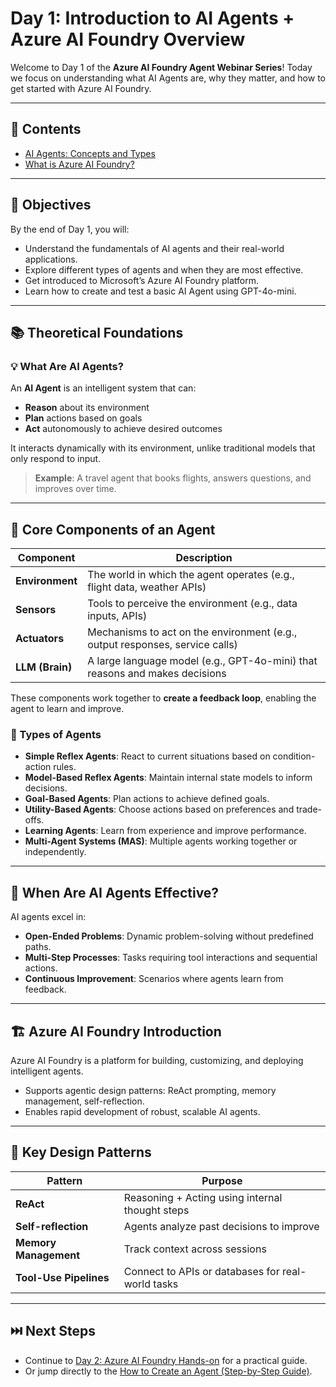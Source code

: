 # Day 1: Introduction to AI Agents + Azure AI Foundry Overview

Welcome to Day 1 of the **Azure AI Foundry Agent Webinar Series**! Today we focus on understanding what AI Agents are, why they matter, and how to get started with Azure AI Foundry.

---

## 📄 Contents

- [AI Agents: Concepts and Types](./ai-agents.md)
- [What is Azure AI Foundry?](./what-is-foundry.md)

---

## 🎯 Objectives

By the end of Day 1, you will:

- Understand the fundamentals of AI agents and their real-world applications.
- Explore different types of agents and when they are most effective.
- Get introduced to Microsoft’s Azure AI Foundry platform.
- Learn how to create and test a basic AI Agent using GPT-4o-mini.

---

## 📚 Theoretical Foundations

### 💡 What Are AI Agents?

An **AI Agent** is an intelligent system that can:
- **Reason** about its environment
- **Plan** actions based on goals
- **Act** autonomously to achieve desired outcomes

It interacts dynamically with its environment, unlike traditional models that only respond to input.

> **Example**: A travel agent that books flights, answers questions, and improves over time.

---

## 🧱 Core Components of an Agent

| Component      | Description |
|----------------|-------------|
| **Environment** | The world in which the agent operates (e.g., flight data, weather APIs) |
| **Sensors**     | Tools to perceive the environment (e.g., data inputs, APIs) |
| **Actuators**   | Mechanisms to act on the environment (e.g., output responses, service calls) |
| **LLM (Brain)** | A large language model (e.g., GPT-4o-mini) that reasons and makes decisions |

These components work together to **create a feedback loop**, enabling the agent to learn and improve.

### 🧠 Types of Agents

- **Simple Reflex Agents**: React to current situations based on condition-action rules.
- **Model-Based Reflex Agents**: Maintain internal state models to inform decisions.
- **Goal-Based Agents**: Plan actions to achieve defined goals.
- **Utility-Based Agents**: Choose actions based on preferences and trade-offs.
- **Learning Agents**: Learn from experience and improve performance.
- **Multi-Agent Systems (MAS)**: Multiple agents working together or independently.

---

## 🤔 When Are AI Agents Effective?

AI agents excel in:

- **Open-Ended Problems**: Dynamic problem-solving without predefined paths.
- **Multi-Step Processes**: Tasks requiring tool interactions and sequential actions.
- **Continuous Improvement**: Scenarios where agents learn from feedback.

---

## 🏗️ Azure AI Foundry Introduction

Azure AI Foundry is a platform for building, customizing, and deploying intelligent agents.

- Supports agentic design patterns: ReAct prompting, memory management, self-reflection.
- Enables rapid development of robust, scalable AI agents.

---

## 🧰 Key Design Patterns

| Pattern               | Purpose |
|-----------------------|---------|
| **ReAct**             | Reasoning + Acting using internal thought steps |
| **Self-reflection**   | Agents analyze past decisions to improve |
| **Memory Management** | Track context across sessions |
| **Tool-Use Pipelines**| Connect to APIs or databases for real-world tasks |

---

## ⏭️ Next Steps

- Continue to [Day 2: Azure AI Foundry Hands-on](../day-2/README.md) for a practical guide.
- Or jump directly to the [How to Create an Agent (Step-by-Step Guide)](../day-2/how-to-create-agent.md).